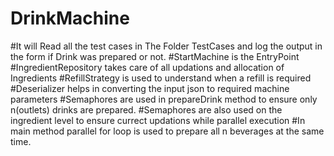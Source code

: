 # DrinkMachine
#It will Read all the test cases in The Folder TestCases and log the output in the form if Drink was prepared or not.
#StartMachine is the EntryPoint 
#IngredientRepository takes care of all updations and allocation of Ingredients
#RefillStrategy is used to understand when a refill is required
#Deserializer helps in converting the input json to required machine parameters
#Semaphores are used in prepareDrink method to ensure only n(outlets) drinks are prepared.
#Semaphores are also used on the ingredient level to ensure currect updations while parallel execution
#In main method parallel for loop is used to prepare all n beverages at the same time. 
